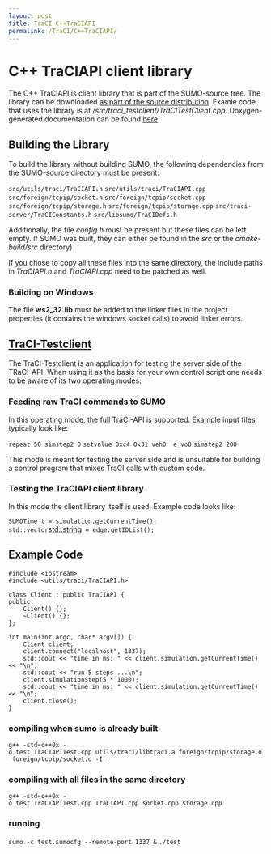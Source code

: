 ```yaml
---
layout: post
title: TraCI C++TraCIAPI
permalink: /TraCI/C++TraCIAPI/
---
```


C++ TraCIAPI client library
===========================

The C++ TraCIAPI is client library that is part of the SUMO-source tree. The library can be downloaded [as part of the source distribution](http://sumo.dlr.de/daily/sumo-src-svn.zip). Examle code that uses the library is at */src/traci_testclient/TraCITestClient.cpp*. Doxygen-generated documentation can be found [here](http://sumo.dlr.de/daily/doxygen/d8/d1c/class_tra_c_i_a_p_i.html)

Building the Library
--------------------

To build the library without building SUMO, the following dependencies from the SUMO-source directory must be present:

`src/utils/traci/TraCIAPI.h`
`src/utils/traci/TraCIAPI.cpp`
`src/foreign/tcpip/socket.h`
`src/foreign/tcpip/socket.cpp`
`src/foreign/tcpip/storage.h`
`src/foreign/tcpip/storage.cpp`
`src/traci-server/TraCIConstants.h`
`src/libsumo/TraCIDefs.h`

Additionally, the file *config.h* must be present but these files can be left empty. If SUMO was built, they can either be found in the *src* or the *cmake-build/src* directory)

If you chose to copy all these files into the same directory, the include paths in *TraCIAPI.h* and *TraCIAPI.cpp* need to be patched as well.

### Building on Windows

The file **ws2_32.lib** must be added to the linker files in the project properties (it contains the windows socket calls) to avoid linker errors.

[TraCI-Testclient](http://sumo.dlr.de/trac.wsgi/browser/trunk/sumo/src/traci_testclient)
----------------------------------------------------------------------------------------

The TraCI-Testclient is an application for testing the server side of the TRaCI-API. When using it as the basis for your own control script one needs to be aware of its two operating modes:

### Feeding raw TraCI commands to SUMO

In this operating mode, the full TraCI-API is supported. Example input files typically look like:

`repeat 50 simstep2 0`
`setvalue 0xc4 0x31 veh0 `<string>` e_vo0`
`simstep2 200`

This mode is meant for testing the server side and is unsuitable for building a control program that mixes TraCI calls with custom code.

### Testing the TraCIAPI client library

In this mode the client library itself is used. Example code looks like:

`SUMOTime t = simulation.getCurrentTime();`
`std::vector`<std::string>` = edge.getIDList();`

Example Code
------------

    #include <iostream>
    #include <utils/traci/TraCIAPI.h>

    class Client : public TraCIAPI {
    public:
        Client() {};
        ~Client() {};
    };

    int main(int argc, char* argv[]) {
        Client client;
        client.connect("localhost", 1337);
        std::cout << "time in ms: " << client.simulation.getCurrentTime() << "\n";
        std::cout << "run 5 steps ...\n";
        client.simulationStep(5 * 1000);
        std::cout << "time in ms: " << client.simulation.getCurrentTime() << "\n";
        client.close();
    }

### compiling when sumo is already built

`g++ -std=c++0x -o test TraCIAPITest.cpp utils/traci/libtraci.a foreign/tcpip/storage.o foreign/tcpip/socket.o -I .`

### compiling with all files in the same directory

`g++ -std=c++0x -o test TraCIAPITest.cpp TraCIAPI.cpp socket.cpp storage.cpp`

### running

`sumo -c test.sumocfg --remote-port 1337 &`
`./test`